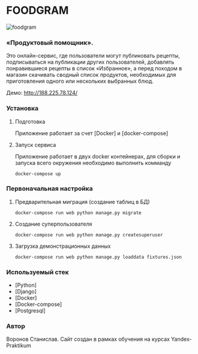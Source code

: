 # FOODGRAM
![foodgram](https://github.com/stevinel/foodgram-project/workflows/foodgram/badge.svg)

### «Продуктовый помощник».
Это онлайн-сервис, где пользователи могут публиковать рецепты, подписываться на публикации других пользователей, добавлять понравившиеся рецепты в список «Избранное», а перед походом в магазин скачивать сводный список продуктов, необходимых для приготовления одного или нескольких выбранных блюд.

Демо: http://188.225.78.124/

### Установка

1. Подготовка

    Приложение работает за счет [Docker] и [docker-compose]

2. Запуск сервиса
    
    Приложение работает в двух docker контейнерах, для сборки и запуска всего окружения необходимо выполнить комманду
 
    ```
    docker-compose up
   ```
    
### Первоначальная настройка

1. Предварительная миграция (создание таблиц в БД)

    ```
    docker-compose run web python manage.py migrate
    ```

2. Создание суперпользователя
    ```
   docker-compose run web python manage.py createsuperuser
   ```
3. Загрузка демонстрационных данных
    ```
   docker-compose run web python manage.py loaddata fixtures.json
   ```

### Используемый стек
* [Python]
* [Django]
* [Docker]
* [Docker-compose]
* [Postgresql]

### Автор
Воронов Станислав.
Сайт создан в рамках обучения на курсах Yandex-Praktikum 
